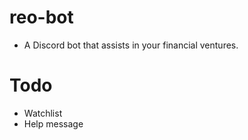 # reo-bot

- A Discord bot that assists in your financial ventures.

# Todo

- Watchlist
- Help message
